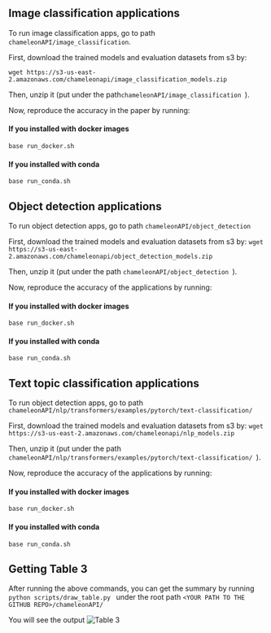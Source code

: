 

## Image classification applications
To run image classification apps, go to path ``` chameleonAPI/image_classification ```. 

First, download the trained models and evaluation datasets from s3 by: 

``` wget https://s3-us-east-2.amazonaws.com/chameleonapi/image_classification_models.zip ```

Then, unzip it (put under the path```chameleonAPI/image_classification ```).

Now, reproduce the accuracy in the paper by running:

#### If you installed with docker images
``` base run_docker.sh ```

#### If you installed with conda
``` base run_conda.sh ```

## Object detection applications

To run object detection apps, go to path ``` chameleonAPI/object_detection ```

First, download the trained models and evaluation datasets from s3 by: ``` wget https://s3-us-east-2.amazonaws.com/chameleonapi/object_detection_models.zip ```

Then, unzip it (put under the path ```chameleonAPI/object_detection ```).

Now, reproduce the accuracy of the applications by running: 
#### If you installed with docker images
``` base run_docker.sh ```

#### If you installed with conda
``` base run_conda.sh ```

## Text topic classification applications
To run object detection apps, go to path ``` chameleonAPI/nlp/transformers/examples/pytorch/text-classification/ ```

First, download the trained models and evaluation datasets from s3 by: ``` wget https://s3-us-east-2.amazonaws.com/chameleonapi/nlp_models.zip ```

Then, unzip it (put under the path ```chameleonAPI/nlp/transformers/examples/pytorch/text-classification/ ```).


Now, reproduce the accuracy of the applications by running: 

#### If you installed with docker images
``` base run_docker.sh ```

#### If you installed with conda
``` base run_conda.sh ```


## Getting Table 3
After running the above commands, you can get the summary by running ```python scripts/draw_table.py ``` under the root path ``` <YOUR PATH TO THE GITHUB REPO>/chameleonAPI/ ```

You will see the output ![Table 3](results.png "Results")